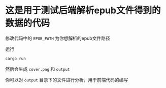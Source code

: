 # 这是用于测试后端解析epub文件得到的数据的代码

修改代码中的 `EPUB_PATH` 为你想解析的epub文件路径

运行

```bash
cargo run
```

然后会生成 `cover.png` 和 `output`

你可以对 `output` 目录下的文件进行分析，用于前端代码的编写
